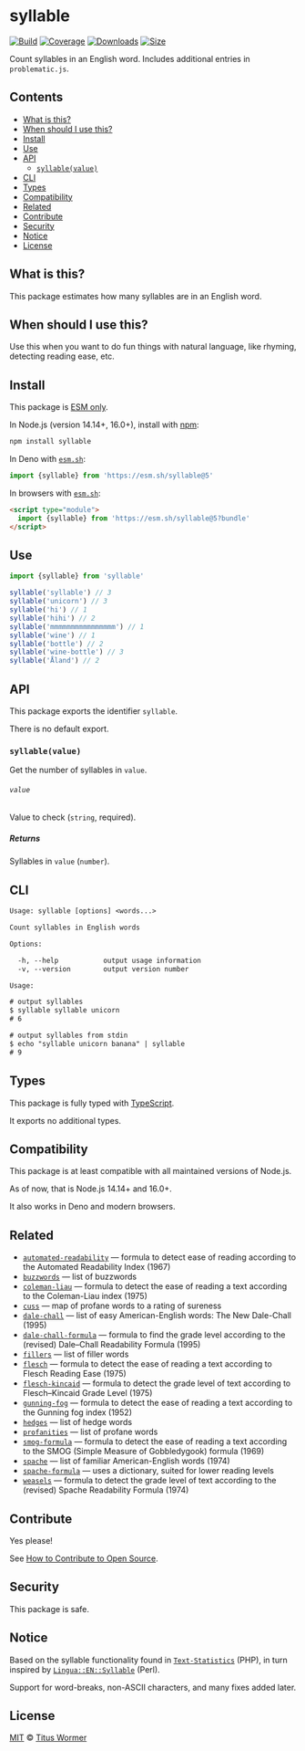 # syllable

[![Build][build-badge]][build]
[![Coverage][coverage-badge]][coverage]
[![Downloads][downloads-badge]][downloads]
[![Size][size-badge]][size]

Count syllables in an English word.  Includes additional entries in `problematic.js`.

## Contents

*   [What is this?](#what-is-this)
*   [When should I use this?](#when-should-i-use-this)
*   [Install](#install)
*   [Use](#use)
*   [API](#api)
    *   [`syllable(value)`](#syllablevalue)
*   [CLI](#cli)
*   [Types](#types)
*   [Compatibility](#compatibility)
*   [Related](#related)
*   [Contribute](#contribute)
*   [Security](#security)
*   [Notice](#notice)
*   [License](#license)

## What is this?

This package estimates how many syllables are in an English word.

## When should I use this?

Use this when you want to do fun things with natural language, like rhyming,
detecting reading ease, etc.

## Install

This package is [ESM only][esm].

In Node.js (version 14.14+, 16.0+), install with [npm][]:

```sh
npm install syllable
```

In Deno with [`esm.sh`][esmsh]:

```js
import {syllable} from 'https://esm.sh/syllable@5'
```

In browsers with [`esm.sh`][esmsh]:

```html
<script type="module">
  import {syllable} from 'https://esm.sh/syllable@5?bundle'
</script>
```

## Use

```js
import {syllable} from 'syllable'

syllable('syllable') // 3
syllable('unicorn') // 3
syllable('hi') // 1
syllable('hihi') // 2
syllable('mmmmmmmmmmmmmmmm') // 1
syllable('wine') // 1
syllable('bottle') // 2
syllable('wine-bottle') // 3
syllable('Åland') // 2
```

## API

This package exports the identifier `syllable`.

There is no default export.

### `syllable(value)`

Get the number of syllables in `value`.

###### `value`

Value to check (`string`, required).

##### Returns

Syllables in `value` (`number`).

## CLI

```txt
Usage: syllable [options] <words...>

Count syllables in English words

Options:

  -h, --help           output usage information
  -v, --version        output version number

Usage:

# output syllables
$ syllable syllable unicorn
# 6

# output syllables from stdin
$ echo "syllable unicorn banana" | syllable
# 9
```

## Types

This package is fully typed with [TypeScript][].

It exports no additional types.

## Compatibility

This package is at least compatible with all maintained versions of Node.js.

As of now, that is Node.js 14.14+ and 16.0+.

It also works in Deno and modern browsers.

## Related

*   [`automated-readability`](https://github.com/words/automated-readability)
    — formula to detect ease of reading according to the Automated Readability
    Index (1967)
*   [`buzzwords`](https://github.com/words/buzzwords)
    — list of buzzwords
*   [`coleman-liau`](https://github.com/words/coleman-liau)
    — formula to detect the ease of reading a text according to the Coleman-Liau
    index (1975)
*   [`cuss`](https://github.com/words/cuss)
    — map of profane words to a rating of sureness
*   [`dale-chall`](https://github.com/words/dale-chall)
    — list of easy American-English words: The New Dale-Chall (1995)
*   [`dale-chall-formula`](https://github.com/words/dale-chall-formula)
    — formula to find the grade level according to the (revised) Dale–Chall
    Readability Formula (1995)
*   [`fillers`](https://github.com/words/fillers)
    — list of filler words
*   [`flesch`](https://github.com/words/flesch)
    — formula to detect the ease of reading a text according to Flesch Reading
    Ease (1975)
*   [`flesch-kincaid`](https://github.com/words/flesch-kincaid)
    — formula to detect the grade level of text according to Flesch–Kincaid
    Grade Level (1975)
*   [`gunning-fog`](https://github.com/words/gunning-fog)
    — formula to detect the ease of reading a text according to the Gunning fog
    index (1952)
*   [`hedges`](https://github.com/words/hedges)
    — list of hedge words
*   [`profanities`](https://github.com/words/profanities)
    — list of profane words
*   [`smog-formula`](https://github.com/words/smog-formula)
    — formula to detect the ease of reading a text according to the SMOG
    (Simple Measure of Gobbledygook) formula (1969)
*   [`spache`](https://github.com/words/spache)
    — list of familiar American-English words (1974)
*   [`spache-formula`](https://github.com/words/spache-formula)
    — uses a dictionary, suited for lower reading levels
*   [`weasels`](https://github.com/words/weasels)
    — formula to detect the grade level of text according to the (revised)
    Spache Readability Formula (1974)

## Contribute

Yes please!

See [How to Contribute to Open Source][contribute].

## Security

This package is safe.

## Notice

Based on the syllable functionality found in [`Text-Statistics`][stats] (PHP),
in turn inspired by [`Lingua::EN::Syllable`][lingua] (Perl).

Support for word-breaks, non-ASCII characters, and many fixes added later.

## License

[MIT][license] © [Titus Wormer][author]

<!-- Definitions -->

[build-badge]: https://github.com/words/syllable/workflows/main/badge.svg

[build]: https://github.com/words/syllable/actions

[coverage-badge]: https://img.shields.io/codecov/c/github/words/syllable.svg

[coverage]: https://codecov.io/github/words/syllable

[downloads-badge]: https://img.shields.io/npm/dm/syllable.svg

[downloads]: https://www.npmjs.com/package/syllable

[size-badge]: https://img.shields.io/bundlephobia/minzip/syllable.svg

[size]: https://bundlephobia.com/result?p=syllable

[npm]: https://docs.npmjs.com/cli/install

[esm]: https://gist.github.com/sindresorhus/a39789f98801d908bbc7ff3ecc99d99c

[esmsh]: https://esm.sh

[typescript]: https://www.typescriptlang.org

[contribute]: https://opensource.guide/how-to-contribute/

[license]: license

[author]: https://wooorm.com

[stats]: https://github.com/DaveChild/Text-Statistics

[lingua]: https://metacpan.org/pod/Lingua::EN::Syllable

